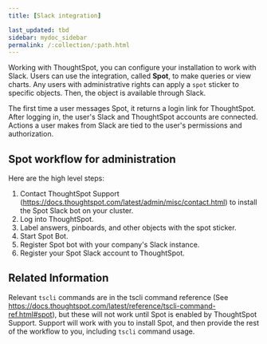 ```yaml
---
title: [Slack integration]

last_updated: tbd
sidebar: mydoc_sidebar
permalink: /:collection/:path.html
---
```

Working with ThoughtSpot, you can configure your installation to work with Slack.
Users can use the integration, called **Spot**, to make queries or view charts.
Any users with administrative rights can apply a `spot` sticker to specific
objects. Then, the object is available through Slack.

The first time a user messages Spot, it returns a login link for ThoughtSpot.
After logging in, the user's Slack and ThoughtSpot accounts are connected.
Actions a user makes from Slack are tied to the user's permissions and
authorization.

## Spot workflow for administration   

Here are the high level steps:

1. Contact ThoughtSpot Support (https://docs.thoughtspot.com/latest/admin/misc/contact.html)
 to install the Spot Slack bot on your cluster.
2. Log into ThoughtSpot.
3. Label answers, pinboards, and other objects with the spot sticker.
4. Start Spot Bot.
5. Register Spot bot with your company's Slack instance.
6. Register your Spot Slack account to ThoughtSpot.

## Related Information

Relevant `tscli` commands are in the tscli command reference (See https://docs.thoughtspot.com/latest/reference/tscli-command-ref.html#spot), but these will not work until Spot is enabled by ThoughtSpot Support. Support
will work with you to install Spot, and then provide the rest of the workflow to
you, including `tscli` command usage.

